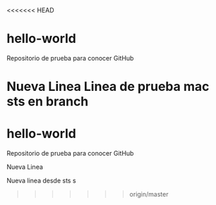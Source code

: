 <<<<<<< HEAD
# hello-world
Repositorio de prueba para conocer GitHub

Nueva Linea
Linea de prueba mac sts en branch
=======
# hello-world
Repositorio de prueba para conocer GitHub

Nueva Linea

Nueva linea desde sts s
>>>>>>> origin/master
